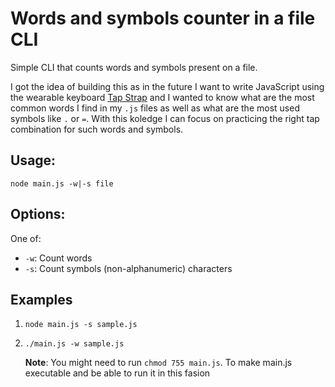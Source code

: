 # Words and symbols counter in a file CLI

Simple CLI that counts words and symbols present on a file. 

I got the idea of building this as in the future I want to write JavaScript using the wearable keyboard [Tap Strap](https://www.tapwithus.com/product/) and I wanted to know what are the most common words I find in my `.js` files as well as what are the most used symbols like `.` or `=`. With this koledge I can focus on practicing the right tap combination for such words and symbols.

## Usage:
```
node main.js -w|-s file
```

## Options:
One of:
  * `-w`: Count words
  * `-s`: Count symbols (non-alphanumeric) characters

## Examples

1.  ```
    node main.js -s sample.js
    ```

2.  ```
    ./main.js -w sample.js
    ```

    **Note**: You might need to run `chmod 755 main.js`. To make main.js executable and be able to run it in this fasion
